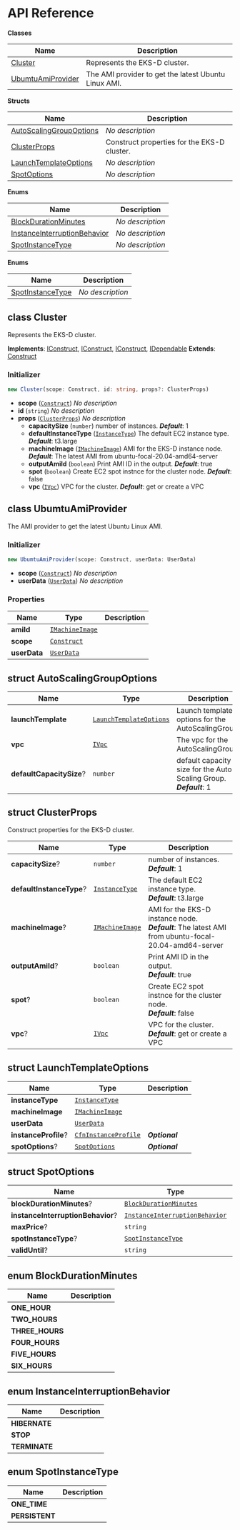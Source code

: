 # API Reference

**Classes**

Name|Description
----|-----------
[Cluster](#cdk-eksdistro-cluster)|Represents the EKS-D cluster.
[UbumtuAmiProvider](#cdk-eksdistro-ubumtuamiprovider)|The AMI provider to get the latest Ubuntu Linux AMI.


**Structs**

Name|Description
----|-----------
[AutoScalingGroupOptions](#cdk-eksdistro-autoscalinggroupoptions)|*No description*
[ClusterProps](#cdk-eksdistro-clusterprops)|Construct properties for the EKS-D cluster.
[LaunchTemplateOptions](#cdk-eksdistro-launchtemplateoptions)|*No description*
[SpotOptions](#cdk-eksdistro-spotoptions)|*No description*


**Enums**

Name|Description
----|-----------
[BlockDurationMinutes](#cdk-eksdistro-blockdurationminutes)|*No description*
[InstanceInterruptionBehavior](#cdk-eksdistro-instanceinterruptionbehavior)|*No description*
[SpotInstanceType](#cdk-eksdistro-spotinstancetype)|*No description*


**Enums**

Name|Description
----|-----------
[SpotInstanceType](#cdk-eksdistro-spotinstancetype)|*No description*



## class Cluster  <a id="cdk-eksdistro-cluster"></a>

Represents the EKS-D cluster.

__Implements__: [IConstruct](#constructs-iconstruct), [IConstruct](#aws-cdk-core-iconstruct), [IConstruct](#constructs-iconstruct), [IDependable](#aws-cdk-core-idependable)
__Extends__: [Construct](#aws-cdk-core-construct)

### Initializer




```ts
new Cluster(scope: Construct, id: string, props?: ClusterProps)
```

* **scope** (<code>[Construct](#aws-cdk-core-construct)</code>)  *No description*
* **id** (<code>string</code>)  *No description*
* **props** (<code>[ClusterProps](#cdk-eksdistro-clusterprops)</code>)  *No description*
  * **capacitySize** (<code>number</code>)  number of instances. __*Default*__: 1
  * **defaultInstanceType** (<code>[InstanceType](#aws-cdk-aws-ec2-instancetype)</code>)  The default EC2 instance type. __*Default*__: t3.large
  * **machineImage** (<code>[IMachineImage](#aws-cdk-aws-ec2-imachineimage)</code>)  AMI for the EKS-D instance node. __*Default*__: The latest AMI from ubuntu-focal-20.04-amd64-server
  * **outputAmiId** (<code>boolean</code>)  Print AMI ID in the output. __*Default*__: true
  * **spot** (<code>boolean</code>)  Create EC2 spot instnce for the cluster node. __*Default*__: false
  * **vpc** (<code>[IVpc](#aws-cdk-aws-ec2-ivpc)</code>)  VPC for the cluster. __*Default*__: get or create a VPC




## class UbumtuAmiProvider  <a id="cdk-eksdistro-ubumtuamiprovider"></a>

The AMI provider to get the latest Ubuntu Linux AMI.


### Initializer




```ts
new UbumtuAmiProvider(scope: Construct, userData: UserData)
```

* **scope** (<code>[Construct](#aws-cdk-core-construct)</code>)  *No description*
* **userData** (<code>[UserData](#aws-cdk-aws-ec2-userdata)</code>)  *No description*



### Properties


Name | Type | Description 
-----|------|-------------
**amiId** | <code>[IMachineImage](#aws-cdk-aws-ec2-imachineimage)</code> | <span></span>
**scope** | <code>[Construct](#aws-cdk-core-construct)</code> | <span></span>
**userData** | <code>[UserData](#aws-cdk-aws-ec2-userdata)</code> | <span></span>



## struct AutoScalingGroupOptions  <a id="cdk-eksdistro-autoscalinggroupoptions"></a>






Name | Type | Description 
-----|------|-------------
**launchTemplate** | <code>[LaunchTemplateOptions](#cdk-eksdistro-launchtemplateoptions)</code> | Launch template options for the AutoScalingGroup.
**vpc** | <code>[IVpc](#aws-cdk-aws-ec2-ivpc)</code> | The vpc for the AutoScalingGroup.
**defaultCapacitySize**? | <code>number</code> | default capacity size for the Auto Scaling Group.<br/>__*Default*__: 1



## struct ClusterProps  <a id="cdk-eksdistro-clusterprops"></a>


Construct properties for the EKS-D cluster.



Name | Type | Description 
-----|------|-------------
**capacitySize**? | <code>number</code> | number of instances.<br/>__*Default*__: 1
**defaultInstanceType**? | <code>[InstanceType](#aws-cdk-aws-ec2-instancetype)</code> | The default EC2 instance type.<br/>__*Default*__: t3.large
**machineImage**? | <code>[IMachineImage](#aws-cdk-aws-ec2-imachineimage)</code> | AMI for the EKS-D instance node.<br/>__*Default*__: The latest AMI from ubuntu-focal-20.04-amd64-server
**outputAmiId**? | <code>boolean</code> | Print AMI ID in the output.<br/>__*Default*__: true
**spot**? | <code>boolean</code> | Create EC2 spot instnce for the cluster node.<br/>__*Default*__: false
**vpc**? | <code>[IVpc](#aws-cdk-aws-ec2-ivpc)</code> | VPC for the cluster.<br/>__*Default*__: get or create a VPC


## struct LaunchTemplateOptions  <a id="cdk-eksdistro-launchtemplateoptions"></a>






Name | Type | Description 
-----|------|-------------
**instanceType** | <code>[InstanceType](#aws-cdk-aws-ec2-instancetype)</code> | <span></span>
**machineImage** | <code>[IMachineImage](#aws-cdk-aws-ec2-imachineimage)</code> | <span></span>
**userData** | <code>[UserData](#aws-cdk-aws-ec2-userdata)</code> | <span></span>
**instanceProfile**? | <code>[CfnInstanceProfile](#aws-cdk-aws-iam-cfninstanceprofile)</code> | __*Optional*__
**spotOptions**? | <code>[SpotOptions](#cdk-eksdistro-spotoptions)</code> | __*Optional*__



## struct SpotOptions  <a id="cdk-eksdistro-spotoptions"></a>






Name | Type | Description 
-----|------|-------------
**blockDurationMinutes**? | <code>[BlockDurationMinutes](#cdk-eksdistro-blockdurationminutes)</code> | __*Optional*__
**instanceInterruptionBehavior**? | <code>[InstanceInterruptionBehavior](#cdk-eksdistro-instanceinterruptionbehavior)</code> | __*Optional*__
**maxPrice**? | <code>string</code> | __*Optional*__
**spotInstanceType**? | <code>[SpotInstanceType](#cdk-eksdistro-spotinstancetype)</code> | __*Optional*__
**validUntil**? | <code>string</code> | __*Optional*__



## enum BlockDurationMinutes  <a id="cdk-eksdistro-blockdurationminutes"></a>



Name | Description
-----|-----
**ONE_HOUR** |
**TWO_HOURS** |
**THREE_HOURS** |
**FOUR_HOURS** |
**FIVE_HOURS** |
**SIX_HOURS** |


## enum InstanceInterruptionBehavior  <a id="cdk-eksdistro-instanceinterruptionbehavior"></a>



Name | Description
-----|-----
**HIBERNATE** |
**STOP** |
**TERMINATE** |


## enum SpotInstanceType  <a id="cdk-eksdistro-spotinstancetype"></a>



Name | Description
-----|-----
**ONE_TIME** |
**PERSISTENT** |


